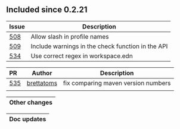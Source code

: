 
## Included since 0.2.21

| Issue                                                | Description  |
|:-----------------------------------------------------|--------------|
| [508](https://github.com/polyfy/polylith/issues/508) | Allow slash in profile names
| [509](https://github.com/polyfy/polylith/issues/509) | Include warnings in the check function in the API 
| [534](https://github.com/polyfy/polylith/issues/534) | Use correct regex in workspace.edn

| PR      | Author                                      |      Description 
|:--------|---------------------------------------------|-----------------|
| [535](https://github.com/polyfy/polylith/pull/535) | [brettatoms](https://github.com/brettatoms) | fix comparing maven version numbers |
|         |                                             |                 |

|                                                                    Other changes |
|---------------------------------------------------------------------------------|

| Doc updates                                                                                                                                                                                                                    |
|--------------------------------------------------------------------------------------------------------------------------------------------------------------------------------------------------------------------------------|

